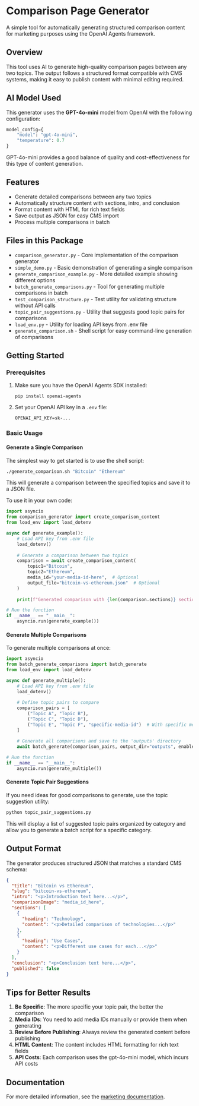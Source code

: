 # Comparison Page Generator

A simple tool for automatically generating structured comparison content for marketing purposes using the OpenAI Agents framework.

## Overview

This tool uses AI to generate high-quality comparison pages between any two topics. The output follows a structured format compatible with CMS systems, making it easy to publish content with minimal editing required.

## AI Model Used

This generator uses the **GPT-4o-mini** model from OpenAI with the following configuration:
```python
model_config={
    "model": "gpt-4o-mini",
    "temperature": 0.7
}
```

GPT-4o-mini provides a good balance of quality and cost-effectiveness for this type of content generation.

## Features

- Generate detailed comparisons between any two topics
- Automatically structure content with sections, intro, and conclusion
- Format content with HTML for rich text fields
- Save output as JSON for easy CMS import
- Process multiple comparisons in batch

## Files in this Package

- `comparison_generator.py` - Core implementation of the comparison generator
- `simple_demo.py` - Basic demonstration of generating a single comparison
- `generate_comparison_example.py` - More detailed example showing different options
- `batch_generate_comparisons.py` - Tool for generating multiple comparisons in batch
- `test_comparison_structure.py` - Test utility for validating structure without API calls
- `topic_pair_suggestions.py` - Utility that suggests good topic pairs for comparisons
- `load_env.py` - Utility for loading API keys from .env file
- `generate_comparison.sh` - Shell script for easy command-line generation of comparisons

## Getting Started

### Prerequisites

1. Make sure you have the OpenAI Agents SDK installed:
   ```
   pip install openai-agents
   ```

2. Set your OpenAI API key in a `.env` file:
   ```
   OPENAI_API_KEY=sk-...
   ```

### Basic Usage

#### Generate a Single Comparison

The simplest way to get started is to use the shell script:

```bash
./generate_comparison.sh "Bitcoin" "Ethereum"
```

This will generate a comparison between the specified topics and save it to a JSON file.

To use it in your own code:

```python
import asyncio
from comparison_generator import create_comparison_content
from load_env import load_dotenv

async def generate_example():
    # Load API key from .env file
    load_dotenv()
    
    # Generate a comparison between two topics
    comparison = await create_comparison_content(
        topic1="Bitcoin",
        topic2="Ethereum",
        media_id="your-media-id-here",  # Optional
        output_file="bitcoin-vs-ethereum.json"  # Optional
    )
    
    print(f"Generated comparison with {len(comparison.sections)} sections")

# Run the function
if __name__ == "__main__":
    asyncio.run(generate_example())
```

#### Generate Multiple Comparisons

To generate multiple comparisons at once:

```python
import asyncio
from batch_generate_comparisons import batch_generate
from load_env import load_dotenv

async def generate_multiple():
    # Load API key from .env file
    load_dotenv()
    
    # Define topic pairs to compare
    comparison_pairs = [
        ("Topic A", "Topic B"),
        ("Topic C", "Topic D"),
        ("Topic E", "Topic F", "specific-media-id")  # With specific media ID
    ]
    
    # Generate all comparisons and save to the 'outputs' directory
    await batch_generate(comparison_pairs, output_dir="outputs", enable_api_call=True)

# Run the function
if __name__ == "__main__":
    asyncio.run(generate_multiple())
```

#### Generate Topic Pair Suggestions

If you need ideas for good comparisons to generate, use the topic suggestion utility:

```bash
python topic_pair_suggestions.py
```

This will display a list of suggested topic pairs organized by category and allow you to generate a batch script for a specific category.

## Output Format

The generator produces structured JSON that matches a standard CMS schema:

```json
{
  "title": "Bitcoin vs Ethereum",
  "slug": "bitcoin-vs-ethereum",
  "intro": "<p>Introduction text here...</p>",
  "comparisonImage": "media_id_here",
  "sections": [
    {
      "heading": "Technology",
      "content": "<p>Detailed comparison of technologies...</p>"
    },
    {
      "heading": "Use Cases",
      "content": "<p>Different use cases for each...</p>"
    }
  ],
  "conclusion": "<p>Conclusion text here...</p>",
  "published": false
}
```

## Tips for Better Results

1. **Be Specific**: The more specific your topic pair, the better the comparison
2. **Media IDs**: You need to add media IDs manually or provide them when generating
3. **Review Before Publishing**: Always review the generated content before publishing
4. **HTML Content**: The content includes HTML formatting for rich text fields
5. **API Costs**: Each comparison uses the gpt-4o-mini model, which incurs API costs

## Documentation

For more detailed information, see the [marketing documentation](../../docs/marketing/comparison_generator.md). 